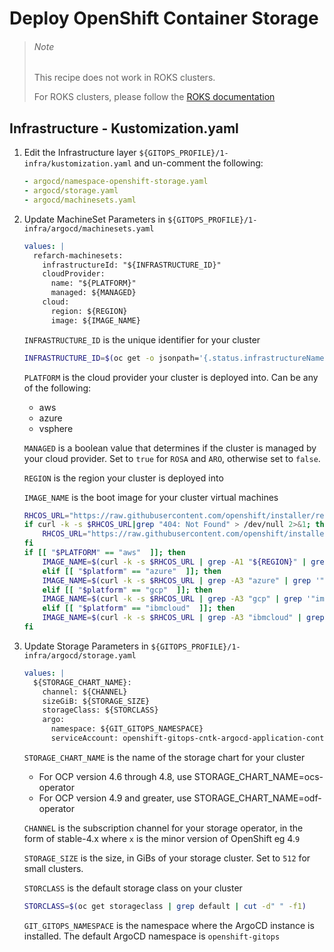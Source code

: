 # Deploy OpenShift Container Storage

> ###### Note
> This recipe does not work in ROKS clusters.
>
> For ROKS clusters, please follow the [ROKS documentation](https://cloud.ibm.com/docs/openshift?topic=openshift-deploy-odf-vpc)

## Infrastructure - Kustomization.yaml

1. Edit the Infrastructure layer `${GITOPS_PROFILE}/1-infra/kustomization.yaml` and un-comment the following:
  
    ```yaml
    - argocd/namespace-openshift-storage.yaml
    - argocd/storage.yaml
    - argocd/machinesets.yaml
    ```
  
2. Update MachineSet Parameters in `${GITOPS_PROFILE}/1-infra/argocd/machinesets.yaml`

    ```yaml
    values: |
      refarch-machinesets:
        infrastructureId: "${INFRASTRUCTURE_ID}"
        cloudProvider:
          name: "${PLATFORM}" 
          managed: ${MANAGED}
        cloud:
          region: ${REGION}
          image: ${IMAGE_NAME}
    ```

    `INFRASTRUCTURE_ID` is the unique identifier for your cluster

    ```bash
    INFRASTRUCTURE_ID=$(oc get -o jsonpath='{.status.infrastructureName}' infrastructure cluster)
    ```

    `PLATFORM` is the cloud provider your cluster is deployed into.  Can be any of the following:
    - aws
    - azure
    - vsphere

    `MANAGED` is a boolean value that determines if the cluster is managed by your cloud provider.  Set to `true` for `ROSA` and `ARO`, otherwise set to `false`.

    `REGION` is the region your cluster is deployed into

    `IMAGE_NAME` is the boot image for your cluster virtual machines

    ```bash
    RHCOS_URL="https://raw.githubusercontent.com/openshift/installer/release-${majorVer}/data/data/rhcos.json"
    if curl -k -s $RHCOS_URL|grep "404: Not Found" > /dev/null 2>&1; then
        RHCOS_URL="https://raw.githubusercontent.com/openshift/installer/release-${majorVer}/data/data/coreos/rhcos.json"
    fi
    if [[ "$PLATFORM" == "aws"  ]]; then
        IMAGE_NAME=$(curl -k -s $RHCOS_URL | grep -A1 "${REGION}" | grep hvm | cut -d'"' -f4)
        elif [[ "$platform" == "azure"  ]]; then
        IMAGE_NAME=$(curl -k -s $RHCOS_URL | grep -A3 "azure" | grep '"image"' | cut -d'"' -f4)
        elif [[ "$platform" == "gcp"  ]]; then
        IMAGE_NAME=$(curl -k -s $RHCOS_URL | grep -A3 "gcp" | grep '"image"' | cut -d'"' -f4)
        elif [[ "$platform" == "ibmcloud"  ]]; then
        IMAGE_NAME=$(curl -k -s $RHCOS_URL | grep -A3 "ibmcloud" | grep '"path"' | cut -d'"' -f4)
    fi
    ```

3. Update Storage Parameters in `${GITOPS_PROFILE}/1-infra/argocd/storage.yaml`

    ```yaml
    values: |
      ${STORAGE_CHART_NAME}:
        channel: ${CHANNEL}
        sizeGiB: ${STORAGE_SIZE}
        storageClass: ${STORCLASS}
        argo:
          namespace: ${GIT_GITOPS_NAMESPACE}
          serviceAccount: openshift-gitops-cntk-argocd-application-controller
    ```

    `STORAGE_CHART_NAME` is the name of the storage chart for your cluster
    - For OCP version 4.6 through 4.8, use STORAGE_CHART_NAME=ocs-operator
    - For OCP version 4.9 and greater, use STORAGE_CHART_NAME=odf-operator

    `CHANNEL` is the subscription channel for your storage operator, in the form of stable-4.x where `x` is the minor version of OpenShift eg 4.`9`

    `STORAGE_SIZE` is the size, in GiBs of your storage cluster. Set to `512` for small clusters.

    `STORCLASS` is the default storage class on your cluster

    ```bash
    STORCLASS=$(oc get storageclass | grep default | cut -d" " -f1)
    ```

    `GIT_GITOPS_NAMESPACE` is the namespace where the ArgoCD instance is installed.  The default ArgoCD namespace is `openshift-gitops`
